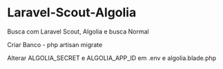 # Laravel-Scout-Algolia
Busca com Laravel Scout, Algolia e busca Normal


Criar Banco - php artisan migrate

Alterar ALGOLIA_SECRET e ALGOLIA_APP_ID em .env e algolia.blade.php
